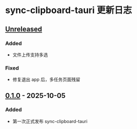 <!-- Keep a Changelog guide -> https://keepachangelog.com -->

# sync-clipboard-tauri 更新日志

## [Unreleased]

### Added

- 文件上传支持多选

### Fixed

- 修复退出 app 后，多任务页面残留

## [0.1.0] - 2025-10-05

### Added

- 第一次正式发布 sync-clipboard-tauri

[Unreleased]: https://github.com/bling-yshs/sync-clipboard-tauri/compare/v0.1.0...HEAD
[0.1.0]: https://github.com/bling-yshs/sync-clipboard-tauri/commits/v0.1.0
